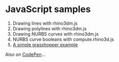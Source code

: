 # JavaScript samples

1. Drawing lines with rhino3dm.js
2. Drawing polylines with rhino3dm.js
3. Drawing NURBS curves with rhino3dm.js
4. NURBS curve booleans with compute.rhino3d.js
5. [A simple grasshopper example](5-grasshopper/)

Also on [CodePen](https://codepen.io/collection/AeRLLZ)...